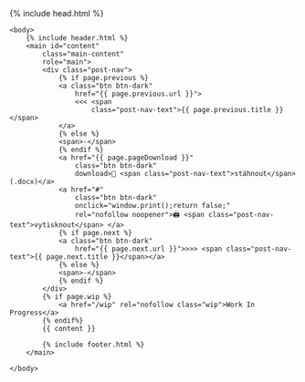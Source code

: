 <!DOCTYPE html>
<html lang="{{ site.lang | default: "cs-CZ" }}">
    {% include head.html %}

    <body>
        {% include header.html %}
        <main id="content"
            class="main-content"
            role="main">
            <div class="post-nav">
                {% if page.previous %}
                <a class="btn btn-dark"
                    href="{{ page.previous.url }}">
                    <<< <span
                        class="post-nav-text">{{ page.previous.title }}</span>
                </a>
                {% else %}
                <span>-</span>
                {% endif %}
                <a href="{{ page.pageDownload }}"
                    class="btn btn-dark"
                    download>💾 <span class="post-nav-text">stáhnout</span>(.docx)</a>
                <a href="#"
                    class="btn btn-dark"
                    onclick="window.print();return false;"
                    rel="nofollow noopener">🖨️ <span class="post-nav-text">vytisknout</span> </a>
                {% if page.next %}
                <a class="btn btn-dark"
                    href="{{ page.next.url }}">>>> <span class="post-nav-text">{{ page.next.title }}</span></a>
                {% else %}
                <span>-</span>
                {% endif %}
            </div>
            {% if page.wip %}
                <a href="/wip" rel="nofollow class="wip">Work In Progress</a>
            {% endif%}
            {{ content }}

            {% include footer.html %}
        </main>

    </body>

</html>